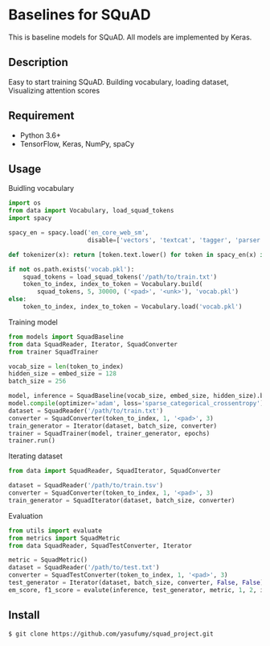 # Baselines for SQuAD

This is baseline models for SQuAD. All models are implemented by Keras.

## Description

Easy to start training SQuAD. Building vocabulary, loading dataset,
Visualizing attention scores

## Requirement

- Python 3.6+
- TensorFlow, Keras, NumPy, spaCy

## Usage

Buidling vocabulary

```py
import os
from data import Vocabulary, load_squad_tokens
import spacy

spacy_en = spacy.load('en_core_web_sm',
                      disable=['vectors', 'textcat', 'tagger', 'parser', 'ner'])

def tokenizer(x): return [token.text.lower() for token in spacy_en(x) if not token.is_space]

if not os.path.exists('vocab.pkl'):
    squad_tokens = load_squad_tokens('/path/to/train.txt')
    token_to_index, index_to_token = Vocabulary.build(
        squad_tokens, 5, 30000, ('<pad>', '<unk>'), 'vocab.pkl')
else:
    token_to_index, index_to_token = Vocabulary.load('vocab.pkl')

```

Training model

```py
from models import SquadBaseline
from data SquadReader, Iterator, SquadConverter
from trainer SquadTrainer

vocab_size = len(token_to_index)
hidden_size = embed_size = 128
batch_size = 256

model, inference = SquadBaseline(vocab_size, embed_size, hidden_size).build()
model.compile(optimizer='adam', loss='sparse_categorical_crossentropy')
dataset = SquadReader('/path/to/train.txt')
converter = SquadConverter(token_to_index, 1, '<pad>', 3)
train_generator = Iterator(dataset, batch_size, converter)
trainer = SquadTrainer(model, trainer_generator, epochs)
trainer.run()
```

Iterating dataset

```py
from data import SquadReader, SquadIterator, SquadConverter

dataset = SquadReader('/path/to/train.tsv')
converter = SquadConverter(token_to_index, 1, '<pad>', 3)
train_generator = SquadIterator(dataset, batch_size, converter)
```

Evaluation

```py
from utils import evaluate
from metrics import SquadMetric
from data SquadReader, SquadTestConverter, Iterator

metric = SquadMetric()
dataset = SquadReader('/path/to/test.txt')
converter = SquadTestConverter(token_to_index, 1, '<pad>', 3)
test_generator = Iterator(dataset, batch_size, converter, False, False)
em_score, f1_score = evalute(inference, test_generator, metric, 1, 2, index_to_token)
```

## Install

```
$ git clone https://github.com/yasufumy/squad_project.git
```
